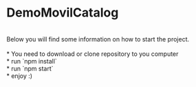 # DemoMovilCatalog
<br>
Below you will find some information on how to start the project.<br>
<br>
* You need to download or clone repository to you computer<br>
* run `npm install`<br>
* run `npm start`<br>
* enjoy :)
